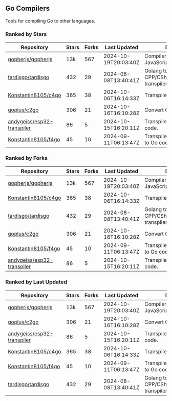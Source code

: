 ## Go Compilers

Tools for compiling Go to other languages.

### Ranked by Stars

| Repository | Stars | Forks | Last Updated | Description | 
|------------|-------|-------|--------------|-------------|
| [gopherjs/gopherjs](https://github.com/gopherjs/gopherjs) | 13k | 567 | 2024-10-19T20:03:40Z |  Compiler from Go to JavaScript. |
| [tardisgo/tardisgo](https://github.com/tardisgo/tardisgo) | 432 | 29 | 2024-08-08T13:40:41Z |  Golang to Haxe to CPP/CSharp/Java/JavaScript transpiler. |
| [Konstantin8105/c4go](https://github.com/Konstantin8105/c4go) | 365 | 38 | 2024-10-06T16:14:33Z |  Transpile C code to Go code. |
| [goplus/c2go](https://github.com/goplus/c2go) | 306 | 21 | 2024-10-16T16:10:28Z |  Convert C code to Go code. |
| [andygeiss/esp32-transpiler](https://github.com/andygeiss/esp32-transpiler) | 86 | 5 | 2024-10-15T16:20:11Z |  Transpile Go into Arduino code. |
| [Konstantin8105/f4go](https://github.com/Konstantin8105/f4go) | 45 | 10 | 2024-09-11T06:13:47Z |  Transpile FORTRAN 77 code to Go code. |

### Ranked by Forks

| Repository | Stars | Forks | Last Updated | Description | 
|------------|-------|-------|--------------|-------------|
| [gopherjs/gopherjs](https://github.com/gopherjs/gopherjs) | 13k | 567 | 2024-10-19T20:03:40Z |  Compiler from Go to JavaScript. |
| [Konstantin8105/c4go](https://github.com/Konstantin8105/c4go) | 365 | 38 | 2024-10-06T16:14:33Z |  Transpile C code to Go code. |
| [tardisgo/tardisgo](https://github.com/tardisgo/tardisgo) | 432 | 29 | 2024-08-08T13:40:41Z |  Golang to Haxe to CPP/CSharp/Java/JavaScript transpiler. |
| [goplus/c2go](https://github.com/goplus/c2go) | 306 | 21 | 2024-10-16T16:10:28Z |  Convert C code to Go code. |
| [Konstantin8105/f4go](https://github.com/Konstantin8105/f4go) | 45 | 10 | 2024-09-11T06:13:47Z |  Transpile FORTRAN 77 code to Go code. |
| [andygeiss/esp32-transpiler](https://github.com/andygeiss/esp32-transpiler) | 86 | 5 | 2024-10-15T16:20:11Z |  Transpile Go into Arduino code. |

### Ranked by Last Updated

| Repository | Stars | Forks | Last Updated | Description | 
|------------|-------|-------|--------------|-------------|
| [gopherjs/gopherjs](https://github.com/gopherjs/gopherjs) | 13k | 567 | 2024-10-19T20:03:40Z |  Compiler from Go to JavaScript. |
| [goplus/c2go](https://github.com/goplus/c2go) | 306 | 21 | 2024-10-16T16:10:28Z |  Convert C code to Go code. |
| [andygeiss/esp32-transpiler](https://github.com/andygeiss/esp32-transpiler) | 86 | 5 | 2024-10-15T16:20:11Z |  Transpile Go into Arduino code. |
| [Konstantin8105/c4go](https://github.com/Konstantin8105/c4go) | 365 | 38 | 2024-10-06T16:14:33Z |  Transpile C code to Go code. |
| [Konstantin8105/f4go](https://github.com/Konstantin8105/f4go) | 45 | 10 | 2024-09-11T06:13:47Z |  Transpile FORTRAN 77 code to Go code. |
| [tardisgo/tardisgo](https://github.com/tardisgo/tardisgo) | 432 | 29 | 2024-08-08T13:40:41Z |  Golang to Haxe to CPP/CSharp/Java/JavaScript transpiler. |

